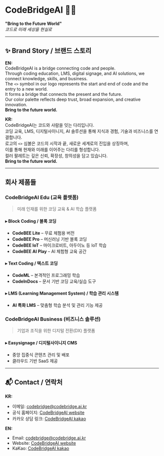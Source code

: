 # CodeBridgeAI 🤖🌉

**"Bring to the Future World"**  
*코드로 미래 세상을 현실로*

---

## ✨ Brand Story / 브랜드 스토리

**EN:**  
CodeBridgeAI is a bridge connecting code and people.  
Through coding education, LMS, digital signage, and AI solutions, we connect knowledge, skills, and business.  
The `<>` symbol in our logo represents the start and end of code and the entry to a new world.  
It forms a bridge that connects the present and the future.  
Our color palette reflects deep trust, broad expansion, and creative innovation.  
**Bring to the future world.**

**KR:**  
CodeBridgeAI는 코드와 사람을 잇는 다리입니다.  
코딩 교육, LMS, 디지털사이니지, AI 솔루션을 통해 지식과 경험, 기술과 비즈니스를 연결합니다.  
로고의 `<>` 심볼은 코드의 시작과 끝, 새로운 세계로의 진입을 상징하며,  
이를 통해 현재와 미래를 이어주는 다리를 형성합니다.  
컬러 팔레트는 깊은 신뢰, 확장성, 창의성을 담고 있습니다.  
**Bring to the future world.**

---

## 회사 제품들

### CodeBridgeAI Edu (교육 플랫폼)
> 미래 인재를 위한 코딩 교육 & AI 학습 플랫폼

#### ▸ Block Coding / 블록 코딩
- **CodeBEE Lite** – 무료 체험용 버전  
- **CodeBEE Pro** – 머신러닝 기반 블록 코딩  
- **CodeBEE IoT** – 마이크로비트, 아두이노 등 IoT 학습  
- **CodeBEE AI Play** – AI 체험형 교육 공간

#### ▸ Text Coding / 텍스트 코딩
- **CodeML** – 본격적인 프로그래밍 학습  
- **CodeInDocs** – 문서 기반 코딩 교육/실습 도구

#### ▸ LMS (Learning Management System) / 학습 관리 시스템
- **AI 특화 LMS** – 맞춤형 학습 분석 및 관리 기능 제공

### CodeBridgeAI Business (비즈니스 솔루션)
> 기업과 조직을 위한 디지털 전환(DX) 플랫폼

#### ▸ Easysignage / 디지털사이니지 CMS
- 중앙 집중식 콘텐츠 관리 및 배포  
- 클라우드 기반 SaaS 제공

---

## 📬 Contact / 연락처

**KR:**  
- 이메일: codebridge@codebridge.ai.kr  
- 공식 홈페이지: [CodeBridgeAI website](https://www.codebridge.ai.kr)  
- 카카오 상담 링크: [CodeBridgeAI kakao](http://pf.kakao.com/_aEFxnn)

**EN:**  
- Email: codebridge@codebridge.ai.kr  
- Website: [CodeBridgeAI website](https://www.codebridge.ai.kr)  
- KaKao: [CodeBridgeAI kakao](http://pf.kakao.com/_aEFxnn)
